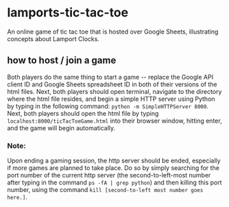 # lamports-tic-tac-toe
An online game of tic tac toe that is hosted over Google Sheets, illustrating concepts about Lamport Clocks.

## how to host / join a game
Both players do the same thing to start a game -- replace the Google API client ID and Google Sheets spreadsheet ID in both of their versions of the html files. Next, both players should open terminal, navigate to the directory where the html file resides, and begin a simple HTTP server using Python by typing in the following command: `python -m SimpleHTTPServer 8000`. Next, both players should open the html file by typing `localhost:8000/ticTacToeGame.html` into their browser window, hitting enter, and the game will begin automatically.
### Note: 
Upon ending a gaming session, the http server should be ended, especially if more games are planned to take place. Do so by simply searching for the port number of the current http server (the second-to-left-most number after typing in the command `ps -fA | grep python`) and then killing this port number, using the command `kill [second-to-left most number goes here.]`.
